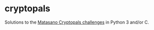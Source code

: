 # cryptopals
Solutions to the [Matasano Cryptopals challenges](https://cryptopals.com/) in Python 3 and/or C.
